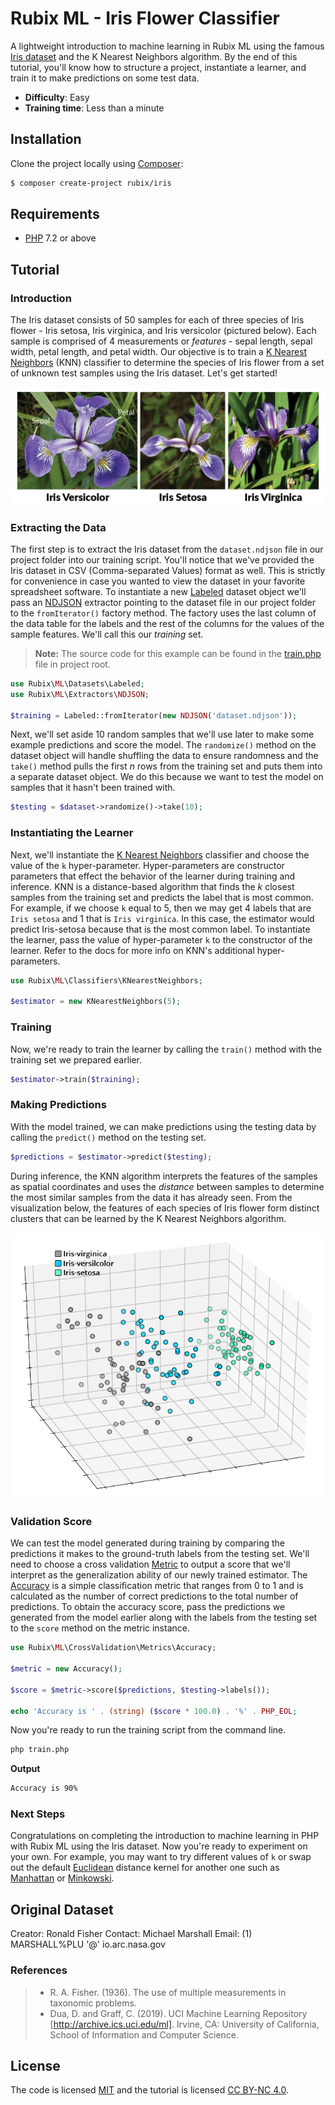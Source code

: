 # Rubix ML - Iris Flower Classifier
A lightweight introduction to machine learning in Rubix ML using the famous [Iris dataset](https://en.wikipedia.org/wiki/Iris_flower_data_set) and the K Nearest Neighbors algorithm. By the end of this tutorial, you'll know how to structure a project, instantiate a learner, and train it to make predictions on some test data.

- **Difficulty**: Easy
- **Training time**: Less than a minute

## Installation
Clone the project locally using [Composer](https://getcomposer.org/):
```sh
$ composer create-project rubix/iris
```

## Requirements
- [PHP](https://php.net) 7.2 or above

## Tutorial

### Introduction
The Iris dataset consists of 50 samples for each of three species of Iris flower - Iris setosa, Iris virginica, and Iris versicolor (pictured below). Each sample is comprised of 4 measurements or *features* - sepal length, sepal width, petal length, and petal width. Our objective is to train a [K Nearest Neighbors](https://docs.rubixml.com/en/latest/classifiers/k-nearest-neighbors.html) (KNN) classifier to determine the species of Iris flower from a set of unknown test samples using the Iris dataset. Let's get started!

![Iris Flower Species](https://raw.githubusercontent.com/RubixML/Iris/master/docs/images/iris-species.png)

### Extracting the Data
The first step is to extract the Iris dataset from the `dataset.ndjson` file in our project folder into our training script. You'll notice that we've provided the Iris dataset in CSV (Comma-separated Values) format as well. This is strictly for convenience in case you wanted to view the dataset in your favorite spreadsheet software. To instantiate a new [Labeled](https://docs.rubixml.com/en/latest/datasets/labeled.html) dataset object we'll pass an [NDJSON](https://docs.rubixml.com/en/latest/extractors/ndjson.html) extractor pointing to the dataset file in our project folder to the `fromIterator()` factory method. The factory uses the last column of the data table for the labels and the rest of the columns for the values of the sample features. We'll call this our *training* set.

> **Note:** The source code for this example can be found in the [train.php](https://github.com/RubixML/Iris/blob/master/train.php) file in project root.

```php
use Rubix\ML\Datasets\Labeled;
use Rubix\ML\Extractors\NDJSON;

$training = Labeled::fromIterator(new NDJSON('dataset.ndjson'));
```

Next, we'll set aside 10 random samples that we'll use later to make some example predictions and score the model. The `randomize()` method on the dataset object will handle shuffling the data to ensure randomness and the `take()` method pulls the first *n* rows from the training set and puts them into a separate dataset object. We do this because we want to test the model on samples that it hasn't been trained with.

```php
$testing = $dataset->randomize()->take(10);
```

### Instantiating the Learner
Next, we'll instantiate the [K Nearest Neighbors](https://docs.rubixml.com/en/latest/classifiers/k-nearest-neighbors.html) classifier and choose the value of the `k` hyper-parameter. Hyper-parameters are constructor parameters that effect the behavior of the learner during training and inference. KNN is a distance-based algorithm that finds the *k* closest samples from the training set and predicts the label that is most common. For example, if we choose `k` equal to 5, then we may get 4 labels that are `Iris setosa` and 1 that is `Iris virginica`. In this case, the estimator would predict Iris-setosa because that is the most common label. To instantiate the learner, pass the value of hyper-parameter `k` to the constructor of the learner. Refer to the docs for more info on KNN's additional hyper-parameters.

```php
use Rubix\ML\Classifiers\KNearestNeighbors;

$estimator = new KNearestNeighbors(5);
```

### Training
Now, we're ready to train the learner by calling the `train()` method with the training set we prepared earlier.

```php
$estimator->train($training);
```

### Making Predictions
With the model trained, we can make predictions using the testing data by calling the `predict()` method on the testing set.

```php
$predictions = $estimator->predict($testing);
```

During inference, the KNN algorithm interprets the features of the samples as spatial coordinates and uses the *distance* between samples to determine the most similar samples from the data it has already seen. From the visualization below, the features of each species of Iris flower form distinct clusters that can be learned by the K Nearest Neighbors algorithm.

![Iris Dataset 3D Plot](https://raw.githubusercontent.com/RubixML/Iris/master/docs/images/iris-dataset-3d-plot.png)

### Validation Score
We can test the model generated during training by comparing the predictions it makes to the ground-truth labels from the testing set. We'll need to choose a cross validation [Metric](https://docs.rubixml.com/en/latest/cross-validation/metrics/api.html) to output a score that we'll interpret as the generalization ability of our newly trained estimator. The [Accuracy](https://docs.rubixml.com/en/latest/cross-validation/metrics/accuracy.html) is a simple classification metric that ranges from 0 to 1 and is calculated as the number of correct predictions to the total number of predictions. To obtain the accuracy score, pass the predictions we generated from the model earlier along with the labels from the testing set to the `score` method on the metric instance.

```php
use Rubix\ML\CrossValidation\Metrics\Accuracy;

$metric = new Accuracy();

$score = $metric->score($predictions, $testing->labels());

echo 'Accuracy is ' . (string) ($score * 100.0) . '%' . PHP_EOL;
```

Now you're ready to run the training script from the command line.
```sh
php train.php
```

**Output**

```sh
Accuracy is 90%
```

### Next Steps
Congratulations on completing the introduction to machine learning in PHP with Rubix ML using the Iris dataset. Now you're ready to experiment on your own. For example, you may want to try different values of `k` or swap out the default [Euclidean](https://docs.rubixml.com/en/latest/kernels/distance/euclidean.html) distance kernel for another one such as [Manhattan](https://docs.rubixml.com/en/latest/kernels/distance/manhattan.html) or [Minkowski](https://docs.rubixml.com/en/latest/kernels/distance/minkowski.html).

## Original Dataset
Creator: Ronald Fisher
Contact: Michael Marshall
Email: (1) MARSHALL%PLU '@' io.arc.nasa.gov

### References
>- R. A. Fisher. (1936). The use of multiple measurements in taxonomic problems.
>- Dua, D. and Graff, C. (2019). UCI Machine Learning Repository [http://archive.ics.uci.edu/ml]. Irvine, CA: University of California, School of Information and Computer Science.

## License
The code is licensed [MIT](LICENSE) and the tutorial is licensed [CC BY-NC 4.0](https://creativecommons.org/licenses/by-nc/4.0/).
